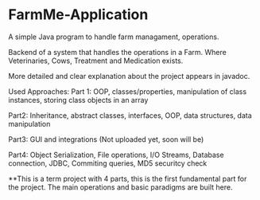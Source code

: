 # FarmMe-Application
A simple Java program to handle farm managament, operations.

Backend of a system that handles the operations in a Farm. Where  Veterinaries, Cows, Treatment and Medication exists.

More detailed and clear explanation about the project appears in javadoc.

Used Approaches: 
Part 1: OOP, classes/properties,  manipulation of class instances, storing class objects in an array

Part2:  Inheritance, abstract classes, interfaces, OOP, data structures, data manipulation

Part3: GUI and integrations (Not uploaded yet, soon will be)

Part4: Object Serialization, File operations, I/O Streams, Database connection, JDBC, Commiting queries, MD5 securitcy check


**This is a term project with 4 parts, this is the first fundamental part for the project. The main operations and basic paradigms are built here. 
